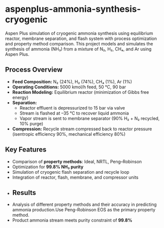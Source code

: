 # aspenplus-ammonia-synthesis-cryogenic
Aspen Plus simulation of cryogenic ammonia synthesis using equilibrium reactor, membrane separation, and flash system with process optimization and property method comparison.
This project models and simulates the synthesis of ammonia (NH₃) from a mixture of N₂, H₂, CH₄, and Ar using Aspen Plus.  
## Process Overview
- **Feed Composition:** N₂ (24%), H₂ (74%), CH₄ (1%), Ar (1%)  
- **Operating Conditions:** 5000 kmol/h feed, 50 °C, 90 bar  
- **Reaction Modeling:** Equilibrium reactor (minimization of Gibbs free energy)  
- **Separation:**  
  - Reactor effluent is depressurized to 15 bar via valve  
  - Stream is flashed at –35 °C to recover liquid ammonia  
  - Vapor stream is sent to membrane separator (90% H₂ + N₂ recycled, 10% purge)  
- **Compression:** Recycle stream compressed back to reactor pressure (isentropic efficiency 90%, mechanical efficiency 80%)  
## Key Features
- Comparison of **property methods**: Ideal, NRTL, Peng–Robinson  
- Optimization for **99.8% NH₃ purity**  
- Simulation of cryogenic flash separation and recycle loop  
- Integration of reactor, flash, membrane, and compressor units
- ## Results
- Analysis of different property methods and their accuracy in predicting ammonia production.Use Peng–Robinson EOS as the primary property method. 
- Product ammonia stream meets purity constraint of **99.8%** 
